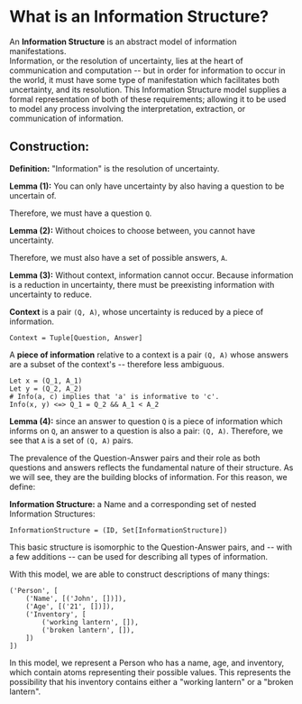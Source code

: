 
# What is an Information Structure?

An **Information Structure** is an abstract model of information manifestations.  
Information, or the resolution of uncertainty, lies at the heart of communication and computation -- but in order for information to occur in the world, it must have some type of manifestation which facilitates both uncertainty, and its resolution. This Information Structure model supplies a formal representation of both of these requirements; allowing it to be used to model any process involving the interpretation, extraction, or communication of information.

## Construction:

**Definition:** "Information" is the resolution of uncertainty.

**Lemma (1):** You can only have uncertainty by also having a question to be uncertain of.

Therefore, we must have a question `Q`. 

**Lemma (2):** Without choices to choose between, you cannot have uncertainty.

Therefore, we must also have a set of possible answers, `A`.

**Lemma (3):** Without context, information cannot occur. Because information is a reduction in uncertainty, there must be preexisting information with uncertainty to reduce.

**Context** is a pair `(Q, A)`, whose uncertainty is reduced by a piece of information.
```
Context = Tuple[Question, Answer]
```

 A **piece of information** relative to a context is a pair `(Q, A)` whose answers are a subset of the context's -- therefore less ambiguous.
```
Let x = (Q_1, A_1)
Let y = (Q_2, A_2)
# Info(a, c) implies that 'a' is informative to 'c'.
Info(x, y) <=> Q_1 = Q_2 && A_1 < A_2
```

**Lemma (4):** since an answer to question `Q` is a piece of information which informs on `Q`, an answer to a question is also a pair: `(Q, A)`. Therefore, we see that `A` is a set of `(Q, A)` pairs.

The prevalence of the Question-Answer pairs and their role as both questions and answers reflects the fundamental nature of their structure. As we will see, they are the building blocks of information. For this reason, we define:

**Information Structure:** a Name and a corresponding set of nested Information Structures:

```InformationStructure = (ID, Set[InformationStructure])```

This basic structure is isomorphic to the Question-Answer pairs, and -- with a few additions -- can be used for describing all types of information.

With this model, we are able to construct descriptions of many things:
```
('Person', [
	('Name', [('John', [])]),
	('Age', [('21', [])]),
	('Inventory', [
		('working lantern', []),
		('broken lantern', []),
	])
])
```
In this model, we represent a Person who has a name, age, and inventory, which contain atoms representing their possible values. This represents the possibility that his inventory contains either a "working lantern" or a "broken lantern".

